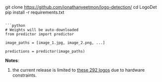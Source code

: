 
git clone https://github.com/jonathanyeetmon/logo-detection/
cd LogoDet
pip install -r requirements.txt
```

```python
# Weights will be auto-downloaded
from predictor import predictor

image_paths = [image_1.jpg, image_2.png, ...]

predictions = predictor(image_paths)

```

**Notes**:

1. the current release is limited to [these 292 logos](https://github.com/notAI-tech/LogoDet/releases/download/292_classes_v1/classes.txt) due to hardware constraints.

